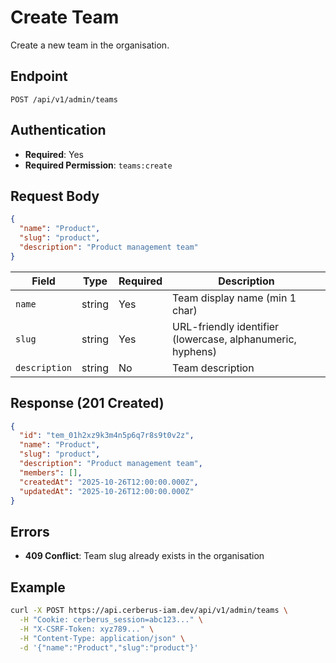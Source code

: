 # Create Team

Create a new team in the organisation.

## Endpoint

```
POST /api/v1/admin/teams
```

## Authentication

- **Required**: Yes
- **Required Permission**: `teams:create`

## Request Body

```json
{
  "name": "Product",
  "slug": "product",
  "description": "Product management team"
}
```

| Field         | Type   | Required | Description                                                |
| ------------- | ------ | -------- | ---------------------------------------------------------- |
| `name`        | string | Yes      | Team display name (min 1 char)                             |
| `slug`        | string | Yes      | URL-friendly identifier (lowercase, alphanumeric, hyphens) |
| `description` | string | No       | Team description                                           |

## Response (201 Created)

```json
{
  "id": "tem_01h2xz9k3m4n5p6q7r8s9t0v2z",
  "name": "Product",
  "slug": "product",
  "description": "Product management team",
  "members": [],
  "createdAt": "2025-10-26T12:00:00.000Z",
  "updatedAt": "2025-10-26T12:00:00.000Z"
}
```

## Errors

- **409 Conflict**: Team slug already exists in the organisation

## Example

```bash
curl -X POST https://api.cerberus-iam.dev/api/v1/admin/teams \
  -H "Cookie: cerberus_session=abc123..." \
  -H "X-CSRF-Token: xyz789..." \
  -H "Content-Type: application/json" \
  -d '{"name":"Product","slug":"product"}'
```
